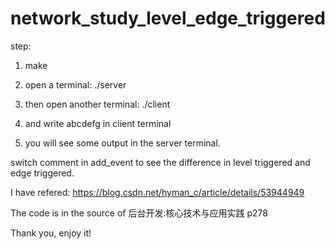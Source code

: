 # network_study_level_edge_triggered
step:

1. make

2. open a terminal:
./server


3. then open another terminal:
./client

4. and write abcdefg in client terminal

5. you will see some output in the server terminal.


switch comment in add_event to see the difference in level triggered and edge triggered.

I have refered: https://blog.csdn.net/hyman_c/article/details/53944949

The code is in the source of 后台开发:核心技术与应用实践 p278

Thank you, enjoy it!

